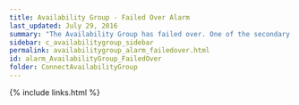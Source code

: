 ```yaml
---
title: Availability Group - Failed Over Alarm
last_updated: July 29, 2016
summary: "The Availability Group has failed over. One of the secondary nodes is now primary."
sidebar: c_availabilitygroup_sidebar
permalink: availabilitygroup_alarm_failedover.html
id: alarm_AvailabilityGroup_FailedOver
folder: ConnectAvailabilityGroup
---
```



{% include links.html %}
